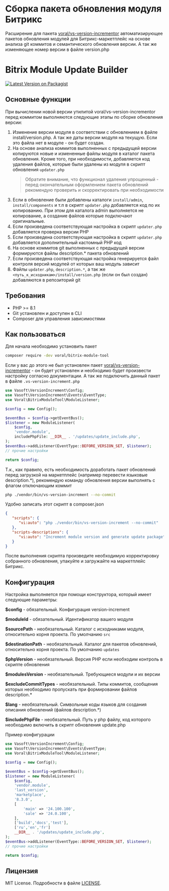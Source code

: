 # Сборка пакета обновления модуля Битрикс

Расширение для пакета [voral/vs-version-incrementor](https://github.com/Voral/vs-version-incrementor) автоматизирующее пакетов обновления модулей для Битрикс-маркетплейс на основе анализа git коммитов и семантического обновления версии. А так же изменяющее номер версии в файле version.php

# Bitrix Module Update Builder
[![Latest Version on Packagist](https://img.shields.io/packagist/v/voral/bitrix-module-tool )](https://packagist.org/packages/voral/bitrix-module-tool )  

## Основные функции

При вычислении новой версии утилитой voral/vs-version-incrementor перед коммитом выполняются следующие этапы по сборке обновления версии:

1. Изменение версии модуля в соответствии с обновлением в файле install/version.php. А так же даты версии модуля на текущую. Если это файла нет в модуле - он будет создан.
2. На основе анализа коммитов выполненных с предыдущей версии копируются новые и измененные файлы модуля в каталог пакета обновления. Кроме того, при необходимости, добавляется код удаления файлов, которые были удалены из модуля в скрипт обновления `updater.php`
    >  Обратите внимание, что функционал удаления упрощенный - перед окончательным оформлением пакета обновлений рекомендую проверить и скорректировать при необходимости
3. Если в обновление были добавлены каталоги `install/admin`, `install/components` и т.п в скрипт `updater.php` добавляется код по их копированию. При этом для каталога admin выполняется не копирование, а создание файлов которые подключают оригинальные.
4. Если произведена соответствующая настройка в скрипт `updater.php` добавляется проверка версии PHP
5. Если произведена соответствующая настройка в скрипт `updater.php` добавляется дополнительный кастомный PHP код
6. На основе коммитов git выполненных с предыдущей версии формируются файлы description.* пакета обновлений
7. Если произведена соответствующая настройка генерируется файл контроля версий модулей от которых ваш модуль зависит
8. Файлы `updater.php`, `description.*`, а так же `<путь_к_исходникам>/install/version.php` (если он был создан) добавляются в репозиторий git

## Требования

- PHP >= 8.1
- Git установлен и доступен в CLI
- Composer для управления зависимостями

## Как пользоваться

Для начала необходимо установить пакет

```bash
composer require -dev voral/bitrix-module-tool
```

Если у вас до этого не был установлен пакет [voral/vs-version-incrementor](https://github.com/Voral/vs-version-incrementor)  - он будет установлен и необходимо будет произвести настройку согласно документации. А так же подключить данный пакет в файле `.vs-version-increment.php`

```php
use Vasoft\VersionIncrement\Config;
use Vasoft\VersionIncrement\Events\EventType;
use Voral\BitrixModuleTool\ModuleListener;

$config = new Config();

$eventBus = $config->getEventBus();
$listener = new ModuleListener(
    $config,
    'vendor.module',
    includePhpFile: __DIR__ . '/updates/update_include.php',
);
$eventBus->addListener(EventType::BEFORE_VERSION_SET, $listener);
// прочие настройки

return $config;

```

Т.к., как правило, есть необходимость доработать пакет обновлений перед загрузкой на маркетплейс (например перевести языковые description.*), рекомендую команду обновления версии выполнять с флагом отключающим коммит

```bash
php ./vendor/bin/vs-version-increment --no-commit
```

Удобно записать этот скрипт в composer.json
```json
{
   "scripts": {
      "vi:auto": "php ./vendor/bin/vs-version-increment --no-commit"
   },
   "scripts-descriptions": {
      "vi:auto": "Increment module version and generate update package"
   }
}
```

После выполнения скрипта произведите необходимую корректировку собранного обновления, упакуйте и загружайте на маркетплейс Битрикс.

## Конфигурация

Настройка выполняется при помощи конструктора, который имеет следующие параметры:

**$config** - обязательный. Конфигурация version-increment

**$moduleId** - обязательный. Идентификатор вашего модуля

**$sourcePath** - необязательный. Каталог с исходниками модуля, относительно корня проекта. По умолчанию `src`

**$destinationPath** - необязательный. Каталог для пакетов обновлений, относительно корня проекта. По умолчанию `updates`

**$phpVersion** - необязательный. Версия PHP если необходим контроль в скрипте обновления

**$modulesVersion** - необязательный. Требующиеся модули и их версии

**$excludeCommitTypes** - необязательный. Типы коммитов, сообщения которых необходимо пропускать при формировании файлов description.*

**$lang** - необязательный. Символьные коды языков для создания описания обновлений (файлов description.*)

**$includePhpFile** - необязательный. Путь у php файлу, код которого необходимо включить в скрипт обновления update.php

Пример конфигурации
```php
use Vasoft\VersionIncrement\Config;
use Vasoft\VersionIncrement\Events\EventType;
use Voral\BitrixModuleTool\ModuleListener;

$config = new Config();

$eventBus = $config->getEventBus();
$listener = new ModuleListener(
    $config,
    'vendor.module',
    'last_version',
    'marketplace',
    '8.3.0',
    [
        'main' => '24.100.100',
        'sale' => '24.0.100',
    ],
    ['build','docs','test'],
    ['ru','en','fr']
    __DIR__ . '/updates/update_include.php',
);
$eventBus->addListener(EventType::BEFORE_VERSION_SET, $listener);
// прочие настройки

return $config;

```

## Лицензия

MIT License. Подробности в файле [LICENSE](LICENSE.md).